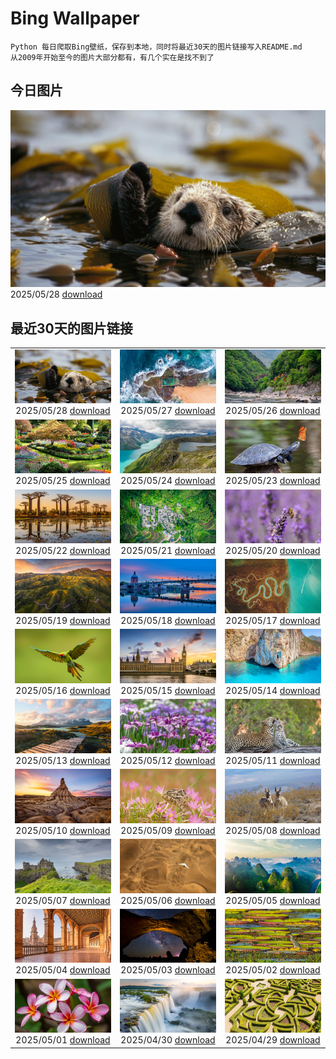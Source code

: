 # Bing Wallpaper

```
Python 每日爬取Bing壁纸，保存到本地，同时将最近30天的图片链接写入README.md
从2009年开始至今的图片大部分都有，有几个实在是找不到了
```



## 今日图片


![](./images/2025/05/28/KelpOtter_ZH-CN8297228161_1920x1080_2025-05-28.jpg)2025/05/28 [download](./images/2025/05/28/KelpOtter_ZH-CN8297228161_1920x1080_2025-05-28.jpg)

## 最近30天的图片链接


|      |      |      |
| :----: | :----: | :----: |
|![](./images/2025/05/28/KelpOtter_ZH-CN8297228161_1920x1080_2025-05-28.jpg)2025/05/28 [download](./images/2025/05/28/KelpOtter_ZH-CN8297228161_1920x1080_2025-05-28.jpg)|![](./images/2025/05/27/MonaValePool_ZH-CN7968271596_1920x1080_2025-05-27.jpg)2025/05/27 [download](./images/2025/05/27/MonaValePool_ZH-CN7968271596_1920x1080_2025-05-27.jpg)|![](./images/2025/05/26/Arashiyama2025_ZH-CN7836747321_1920x1080_2025-05-26.jpg)2025/05/26 [download](./images/2025/05/26/Arashiyama2025_ZH-CN7836747321_1920x1080_2025-05-26.jpg)|
|![](./images/2025/05/25/ButchartFlowers_ZH-CN6692930571_1920x1080_2025-05-25.jpg)2025/05/25 [download](./images/2025/05/25/ButchartFlowers_ZH-CN6692930571_1920x1080_2025-05-25.jpg)|![](./images/2025/05/24/JotunheimenPark_ZH-CN7417034574_1920x1080_2025-05-24.jpg)2025/05/24 [download](./images/2025/05/24/JotunheimenPark_ZH-CN7417034574_1920x1080_2025-05-24.jpg)|![](./images/2025/05/23/ButterflyTurtle_ZH-CN5706515924_1920x1080_2025-05-23.jpg)2025/05/23 [download](./images/2025/05/23/ButterflyTurtle_ZH-CN5706515924_1920x1080_2025-05-23.jpg)|
|![](./images/2025/05/22/BaobabAvenue_ZH-CN5217451344_1920x1080_2025-05-22.jpg)2025/05/22 [download](./images/2025/05/22/BaobabAvenue_ZH-CN5217451344_1920x1080_2025-05-22.jpg)|![](./images/2025/05/21/SongyangTeaGarden_ZH-CN4763170909_1920x1080_2025-05-21.jpg)2025/05/21 [download](./images/2025/05/21/SongyangTeaGarden_ZH-CN4763170909_1920x1080_2025-05-21.jpg)|![](./images/2025/05/20/HoneyBeeLavender_ZH-CN4513594236_1920x1080_2025-05-20.jpg)2025/05/20 [download](./images/2025/05/20/HoneyBeeLavender_ZH-CN4513594236_1920x1080_2025-05-20.jpg)|
|![](./images/2025/05/19/MountHamilton_ZH-CN4280549129_1920x1080_2025-05-19.jpg)2025/05/19 [download](./images/2025/05/19/MountHamilton_ZH-CN4280549129_1920x1080_2025-05-19.jpg)|![](./images/2025/05/18/ToulouseBridge_ZH-CN3930246927_1920x1080_2025-05-18.jpg)2025/05/18 [download](./images/2025/05/18/ToulouseBridge_ZH-CN3930246927_1920x1080_2025-05-18.jpg)|![](./images/2025/05/17/VeniceLagoon_ZH-CN3791408491_1920x1080_2025-05-17.jpg)2025/05/17 [download](./images/2025/05/17/VeniceLagoon_ZH-CN3791408491_1920x1080_2025-05-17.jpg)|
|![](./images/2025/05/16/GreenMacaw_ZH-CN3451340204_1920x1080_2025-05-16.jpg)2025/05/16 [download](./images/2025/05/16/GreenMacaw_ZH-CN3451340204_1920x1080_2025-05-16.jpg)|![](./images/2025/05/15/LondonParliament_ZH-CN7089923691_1920x1080_2025-05-15.jpg)2025/05/15 [download](./images/2025/05/15/LondonParliament_ZH-CN7089923691_1920x1080_2025-05-15.jpg)|![](./images/2025/05/14/SardiniaFlavia_ZH-CN6784449568_1920x1080_2025-05-14.jpg)2025/05/14 [download](./images/2025/05/14/SardiniaFlavia_ZH-CN6784449568_1920x1080_2025-05-14.jpg)|
|![](./images/2025/05/13/TorresChile_ZH-CN6319613148_1920x1080_2025-05-13.jpg)2025/05/13 [download](./images/2025/05/13/TorresChile_ZH-CN6319613148_1920x1080_2025-05-13.jpg)|![](./images/2025/05/12/IrisGarden_ZH-CN6226448882_1920x1080_2025-05-12.jpg)2025/05/12 [download](./images/2025/05/12/IrisGarden_ZH-CN6226448882_1920x1080_2025-05-12.jpg)|![](./images/2025/05/11/LeopardMother_ZH-CN6134353524_1920x1080_2025-05-11.jpg)2025/05/11 [download](./images/2025/05/11/LeopardMother_ZH-CN6134353524_1920x1080_2025-05-11.jpg)|
|![](./images/2025/05/10/Castildetierra_ZH-CN6042529770_1920x1080_2025-05-10.jpg)2025/05/10 [download](./images/2025/05/10/Castildetierra_ZH-CN6042529770_1920x1080_2025-05-10.jpg)|![](./images/2025/05/09/CuteChameleon_ZH-CN5029981236_1920x1080_2025-05-09.jpg)2025/05/09 [download](./images/2025/05/09/CuteChameleon_ZH-CN5029981236_1920x1080_2025-05-09.jpg)|![](./images/2025/05/08/RhyoliteDonkeys_ZH-CN2626127533_1920x1080_2025-05-08.jpg)2025/05/08 [download](./images/2025/05/08/RhyoliteDonkeys_ZH-CN2626127533_1920x1080_2025-05-08.jpg)|
|![](./images/2025/05/07/DunluceIreland_ZH-CN2412229757_1920x1080_2025-05-07.jpg)2025/05/07 [download](./images/2025/05/07/DunluceIreland_ZH-CN2412229757_1920x1080_2025-05-07.jpg)|![](./images/2025/05/06/FlyoverNamibia_ZH-CN2114171516_1920x1080_2025-05-06.jpg)2025/05/06 [download](./images/2025/05/06/FlyoverNamibia_ZH-CN2114171516_1920x1080_2025-05-06.jpg)|![](./images/2025/05/05/BeginningofSummer25Y_ZH-CN2000519236_1920x1080_2025-05-05.jpg)2025/05/05 [download](./images/2025/05/05/BeginningofSummer25Y_ZH-CN2000519236_1920x1080_2025-05-05.jpg)|
|![](./images/2025/05/04/SevilleNaboo_ZH-CN1065227658_1920x1080_2025-05-04.jpg)2025/05/04 [download](./images/2025/05/04/SevilleNaboo_ZH-CN1065227658_1920x1080_2025-05-04.jpg)|![](./images/2025/05/03/ArchesGalaxy_ZH-CN0954505086_1920x1080_2025-05-03.jpg)2025/05/03 [download](./images/2025/05/03/ArchesGalaxy_ZH-CN0954505086_1920x1080_2025-05-03.jpg)|![](./images/2025/05/02/BrazilHeron_ZH-CN7200229300_1920x1080_2025-05-02.jpg)2025/05/02 [download](./images/2025/05/02/BrazilHeron_ZH-CN7200229300_1920x1080_2025-05-02.jpg)|
|![](./images/2025/05/01/PinkPlumeria_ZH-CN3890147555_1920x1080_2025-05-01.jpg)2025/05/01 [download](./images/2025/05/01/PinkPlumeria_ZH-CN3890147555_1920x1080_2025-05-01.jpg)|![](./images/2025/04/30/FozdoIguacu2025_ZH-CN3781165595_1920x1080_2025-04-30.jpg)2025/04/30 [download](./images/2025/04/30/FozdoIguacu2025_ZH-CN3781165595_1920x1080_2025-04-30.jpg)|![](./images/2025/04/29/GardensVillandry_ZH-CN3660934263_1920x1080_2025-04-29.jpg)2025/04/29 [download](./images/2025/04/29/GardensVillandry_ZH-CN3660934263_1920x1080_2025-04-29.jpg)|


